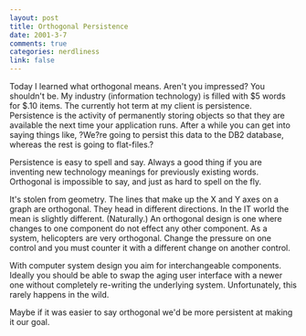 ```yaml
--- 
layout: post
title: Orthogonal Persistence
date: 2001-3-7
comments: true
categories: nerdliness
link: false
---
```

Today I learned what orthogonal means. Aren't you impressed? You shouldn't be. My industry (information technology) is filled with $5 words for $.10 items. The currently hot term at my client is persistence. Persistence is the activity of permanently storing objects so that they are available the next time your application runs. After a while you can get into saying things like, ?We?re going to persist this data to the DB2 database, whereas the rest is going to flat-files.?

Persistence is easy to spell and say. Always a good thing if you are inventing new technology meanings for previously existing words. Orthogonal is impossible to say, and just as hard to spell on the fly.

It's stolen from geometry. The lines that make up the X and Y axes on a graph are orthogonal. They head in different directions. In the IT world the mean is slightly different. (Naturally.) An orthogonal design is one where changes to one component do not effect any other component. As a system, helicopters are very orthogonal. Change the pressure on one control and you must counter it with a different change on another control.

With computer system design you aim for interchangeable components. Ideally you should be able to swap the aging user interface with a newer one without completely re-writing the underlying system. Unfortunately, this rarely happens in the wild.

Maybe if it was easier to say orthogonal we'd be more persistent at making it our goal.
